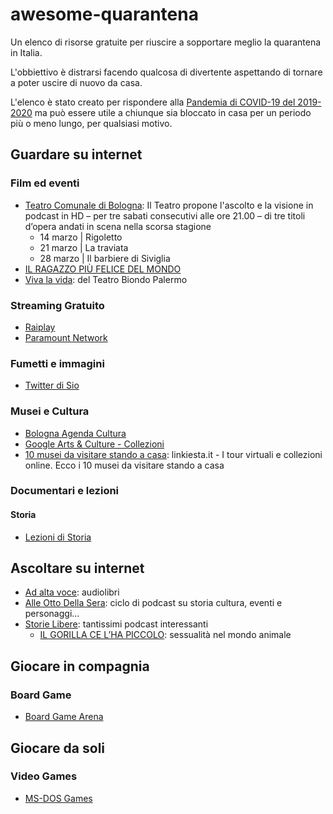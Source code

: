 # awesome-quarantena

Un elenco di risorse gratuite per riuscire a sopportare meglio la quarantena in Italia.

L'obbiettivo è distrarsi facendo qualcosa di divertente aspettando di tornare a poter uscire di nuovo da casa.

L'elenco è stato creato per rispondere alla [Pandemia di COVID-19 del 2019-2020](https://it.wikipedia.org/wiki/Pandemia_di_COVID-19_del_2019-2020) ma può essere utile a chiunque sia bloccato in casa per un periodo più o meno lungo, per qualsiasi motivo.

## Guardare su internet

### Film ed eventi

- [Teatro Comunale di Bologna](http://www.tcbo.it/): Il Teatro propone l'ascolto e la visione in podcast in HD – per tre sabati consecutivi alle ore 21.00 – di tre titoli d’opera andati in scena nella scorsa stagione
  - 14 marzo | Rigoletto
  - 21 marzo | La traviata
  - 28 marzo | Il barbiere di Siviglia
- [IL RAGAZZO PIÙ FELICE DEL MONDO](https://www.youtube.com/watch?v=Oq-7ejJ0X4s)
- [Viva la vida](https://www.youtube.com/watch?v=vPmrHrM4qbw): del Teatro Biondo Palermo


### Streaming Gratuito

- [Raiplay](https://www.raiplay.it/)
- [Paramount Network](https://www.paramountnetwork.it/film)

### Fumetti e immagini

- [Twitter di Sio](https://twitter.com/scottecs)

### Musei e Cultura

- [Bologna Agenda Cultura](http://agenda.comune.bologna.it/cultura/)
- [Google Arts & Culture - Collezioni](https://artsandculture.google.com/partner?hl=it)
- [10 musei da visitare stando a casa](https://www.linkiesta.it/it/article/2020/03/13/musei-visitare-online-uffizi-brera-hermitage/45834/): linkiesta.it - I tour virtuali e collezioni online. Ecco i 10 musei da visitare stando a casa

### Documentari e lezioni

#### Storia

- [Lezioni di Storia](https://www.youtube.com/channel/UCNd9ycN9KUm4efGdbosmLxw)

## Ascoltare su internet

- [Ad alta voce](https://www.raiplayradio.it/programmi/adaltavoce/): audiolibri
- [Alle Otto Della Sera](https://www.raiplayradio.it/programmi/alleottodellasera/archivio/puntate/): ciclo di podcast su storia cultura, eventi e personaggi...
- [Storie Libere](https://storielibere.fm/): tantissimi podcast interessanti
  - [IL GORILLA CE L’HA PICCOLO](https://storielibere.fm/il-gorilla/): sessualità nel mondo animale

## Giocare in compagnia

### Board Game
- [Board Game Arena](https://boardgamearena.com/lobby)

## Giocare da soli

### Video Games
- [MS-DOS Games](https://archive.org/details/softwarelibrary_msdos_games)

